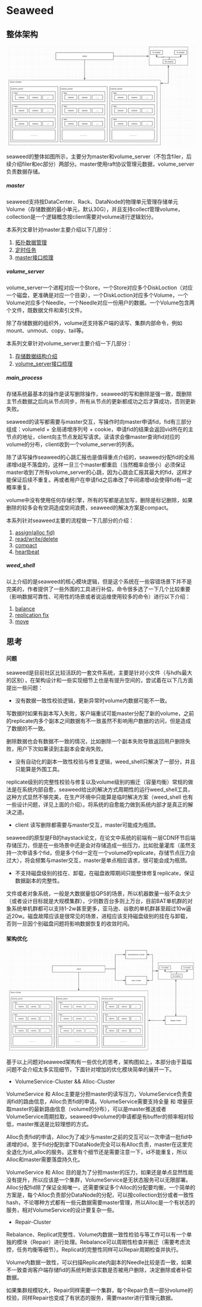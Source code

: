 # Seaweed

## 整体架构

<img src="../../images/seaweed_arch.png" alt="seaweed_arch" style="zoom:50%;" />

seaweed的整体如图所示，主要分为master和volume_server（不包含filer，后续介绍filer和ec部分）两部分。master使用raft协议管理元数据，volume_server负责数据存储。

##### master

seaweed支持按DataCenter、Rack、DataNode的物理单元管理存储单元Volume（存储数据的最小单元，默认30G），并且支持collect管理volume，collection是一个逻辑概念按client需要对volume进行逻辑划分。

本系列文章针对master主要介绍以下几部分：

1. [拓扑数据管理](https://github.com/joeylichang/joeylichang.github.io/blob/master/src/seaweed/master/tupo/tupo.md)
2. [定时任务](https://github.com/joeylichang/joeylichang.github.io/blob/master/src/seaweed/master/collect_full_and_garbage.md)
3. [master接口梳理](https://github.com/joeylichang/joeylichang.github.io/blob/master/src/seaweed/master/master_interface.md)



##### volume_server

volume_server一个进程对应一个Store，一个Store对应多个DiskLoction（对应一个磁盘，更准确是对应一个目录），一个DiskLoction对应多个Volume，一个Volume对应多个Needle，一个Needle对应一份用户的数据。一个Volume包含两个文件，既数据文件和索引文件。

除了存储数据的组织外，volume还支持客户端的读写、集群内部命令，例如mount、unmout、copy、tail等。

本系列文章针对volume_server主要介绍一下几部分：

1. [存储数据结构介绍](https://github.com/joeylichang/joeylichang.github.io/blob/master/src/seaweed/volume_server/data_type/organization.md)
2. [volume_server接口梳理](https://github.com/joeylichang/joeylichang.github.io/blob/master/src/seaweed/volume_server/volume_interface.md)



##### main_process

存储系统最基本的操作是读写删除操作，seaweed的写和删除是强一致，既删除主节点数据之后向从节点同步，所有从节点的更新都成功之后才算成功，否则更新失败。

seaweed的读写都需要与master交互，写操作时向master申请fid，fid有三部分组成：volumeId + 全局递增序列号 + cookie，申请fid的结果会返回vid所在的主节点的地址，client向主节点发起写请求。读请求会像master查询fid对应的volume的分布，client收到一个volume_server的列表。

除了读写操作seaweed的心跳汇报也是值得重点介绍的，seaweed分配fid的全局递增id是不落盘的，这样一旦三个master都重启（当然概率会很小）必须保证master收到了所有volume_server的心跳，因为心跳会汇报其最大的fid，这样才能保证后续不重复。再或者用户在申请fid之后串改了中间递增id会使得fid有一定概率重复。

volume中没有使用任何存储引擎，所有的写都是追加写，删除是标记删除，如果删除的较多会有空洞造成空间浪费，seaweed的解决方案是compact。

本系列针对seaweed主要的流程做一下几部分的介绍：

1. [assign(alloc fid)](https://github.com/joeylichang/joeylichang.github.io/blob/master/src/seaweed/main_process/assign.md)
2. [read/write/delete](https://github.com/joeylichang/joeylichang.github.io/blob/master/src/seaweed/main_process/write_read_del.md)
3. [compact](https://github.com/joeylichang/joeylichang.github.io/blob/master/src/seaweed/main_process/compact.md)
4. [heartbeat](https://github.com/joeylichang/joeylichang.github.io/blob/master/src/seaweed/main_process/heart_beat.md)



##### weed_shell

以上介绍的是seaweed的核心模块逻辑，但是这个系统在一些容错场景下并不是完美的，作者提供了一些外围的工具进行补偿，命令很多选了一下几个比较重要（影响数据可靠性、可用性的场景或者说运维使用较多的命令）进行以下介绍：

1. [balance](https://github.com/joeylichang/joeylichang.github.io/blob/master/src/seaweed/weed_shell/balance.md)
2. [replication fix](https://github.com/joeylichang/joeylichang.github.io/blob/master/src/seaweed/weed_shell/fix_replication.md)
3. [move](https://github.com/joeylichang/joeylichang.github.io/blob/master/src/seaweed/weed_shell/move.md)



## 思考

#### 问题

seaweed是目前社区比较活跃的一套文件系统，主要是针对小文件（与hdfs最大的区别），在架构设计和一些实现细节上也是有提升空间的，尝试着在以下几方面提出一些问题：

* 没有数据一致性校验逻辑，更新异常时volume内数据可能不一致。

写数据时如果有副本写入失败，客户端重试可能master分配了新的volume，之前的replicate内多个副本之间数据有不一致虽然不影响用户数据的访问，但是造成了数据的不一致。

删除数据也会有数据不一致的情况，比如删除一个副本失败导致返回用户删除失败，用户下次如果读到主副本会查询失败。



* 没有自动化的副本一致性校验与修复逻辑，weed_shell只解决了一部分，并且只能算是外围工具。

replicate级别的完整性校验与修复以及volume级别的搬迁（容量均衡）常规的做法是在系统内部自愈，seaweed给出的解决方式周期性的运行weed_shell工具，这种方式显然不够完美，在生产环境中只能算是临时解决方案（weed_shell 也有一些设计问题，详见上面的介绍）。将系统的自愈能力做到系统内部才是真正的解决之道。



* client 读写删除都需要与master交互，master可能成为瓶颈。

seaweed的原型是FB的haystack论文，在论文中系统的前端有一层CDN环节后端存储压力，但是在一些场景中还是会对存储造成一些压力，比如批量灌库（虽然支持一次申请多个fid，但是多个fid一定在一个volume的replicate，存储节点压力会过大），将会频繁与master交互，master是单点相应请求，很可能会成为瓶颈。



* 不支持磁盘级别的挂在、卸载，在磁盘故障期间只能整体修复replicate，保证数据副本的完整性。

文件或者对象系统，一般是大数据量低QPS的场景，所以机器数量一般不会太少（或者设计目标就是大规模集群），少则数百台多则上万台，目前BAT单机群的对象系统单机群都可以支持1-2w甚至更多，亚马逊、谷歌的单机群甚至超过10w逼近20w。磁盘故障应该是很常见的场景，进程应该支持磁盘级别的挂在与卸载，否则一旦因个别磁盘问题将影响数据恢复的收敛时间。



#### 架构优化

<img src="../../images/seaweed_arch_opt.png" alt="seaweed_arch_opt" style="zoom:50%;" />

基于以上问题对seaweed架构有一些优化的思考，架构图如上，本部分由于篇幅问题不会介绍太多实现细节，下面针对增加的优化模块简单的展开一下。



* VolumeService-Cluster && Alloc-Cluster

VolumeService 和 Alloc主要是分担master的读写压力，VolumeService负责查询fid的路由信息，Alloc负责fid的申请。VolumeService需要支持全量 和 增量获取master的最新路由信息（volume的分布），可以是master推送或者VolumeService周期拉取，seaweed中volume的申请都是有buffer的频率相对较低，master推送是比较理想的方式。

Alloc负责fid的申请，Alloc为了减少与master之前的交互可以一次申请一批fid中递增的id，至于fid分配到拿下DataNode完全可以有Alloc负责，master在这里完全退化为id_alloc的服务。这里有个细节还是需要注意一下，id不能重复，所以Alloc和master需要落盘持久化。

VolumeService 和 Alloc 目的是为了分担master的压力，如果还是单点显然性能没有提升，所以应该是一个集群，VolumeService是无状态服务可以无限部署。Alloc分配fid除了保证全局唯一，还需要保证多个Alloc的分配要均衡，一个简单的方案是，每个Alloc负责部分DataNode的分配，可以按collection划分或者一致性hash，不论哪种方式都有一些元数据需要master管理，所以Alloc是一个有状态的服务，相对VolumeService的设计要复杂一些。



* Repair-Cluster

Rebalance、Replicat完整性、Volume内数据一致性检验与等工作可以有一个单独的模块（Repair）进行处理。Rebalance可以周期性检查并搬迁（需要考虑流控，任务均衡等细节）。Replicat的完整性同样可以Repair周期检查并执行。

Volume内数据一致性，可以扫描Replicate内副本的Needle比较是否一致，如果不一致查询客户端存储fid的系统判断该实数是否被用户删除，决定删除或者补偿数据。

如果集群规模较大，Repair同样需要一个集群，每个Repair负责一部分volume的校验，同样Repair也变成了有状态的服务，需要master进行管理元数据。

